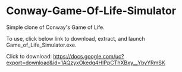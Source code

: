 # Conway-Game-Of-Life-Simulator
Simple clone of Conway's Game of Life.

To use, click below link to download, extract, and launch Game_of_Life_Simulator.exe.

Click to download: https://docs.google.com/uc?export=download&id=1AQzyxOkedg4HIPpCThXBxy__YbyYRmSK
